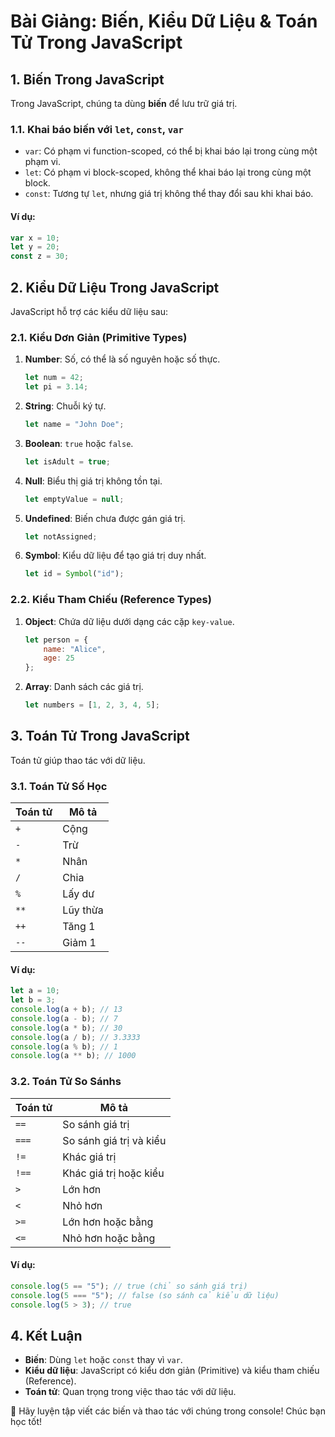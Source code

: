 # Bài Giảng: Biến, Kiểu Dữ Liệu & Toán Tử Trong JavaScript

## 1. Biến Trong JavaScript
Trong JavaScript, chúng ta dùng **biến** để lưu trữ giá trị.

### 1.1. Khai báo biến với `let`, `const`, `var`
- `var`: Có phạm vi function-scoped, có thể bị khai báo lại trong cùng một phạm vi.
- `let`: Có phạm vi block-scoped, không thể khai báo lại trong cùng một block.
- `const`: Tương tự `let`, nhưng giá trị không thể thay đổi sau khi khai báo.

#### Ví dụ:
```javascript
var x = 10;
let y = 20;
const z = 30;
```

## 2. Kiểu Dữ Liệu Trong JavaScript
JavaScript hỗ trợ các kiểu dữ liệu sau:

### 2.1. Kiểu Dơn Giản (Primitive Types)
1. **Number**: Số, có thể là số nguyên hoặc số thực.
   ```javascript
   let num = 42;
   let pi = 3.14;
   ```
2. **String**: Chuỗi ký tự.
   ```javascript
   let name = "John Doe";
   ```
3. **Boolean**: `true` hoặc `false`.
   ```javascript
   let isAdult = true;
   ```
4. **Null**: Biểu thị giá trị không tồn tại.
   ```javascript
   let emptyValue = null;
   ```
5. **Undefined**: Biến chưa được gán giá trị.
   ```javascript
   let notAssigned;
   ```
6. **Symbol**: Kiểu dữ liệu để tạo giá trị duy nhất.
   ```javascript
   let id = Symbol("id");
   ```

### 2.2. Kiểu Tham Chiếu (Reference Types)
1. **Object**: Chứa dữ liệu dưới dạng các cặp `key-value`.
   ```javascript
   let person = {
       name: "Alice",
       age: 25
   };
   ```
2. **Array**: Danh sách các giá trị.
   ```javascript
   let numbers = [1, 2, 3, 4, 5];
   ```

## 3. Toán Tử Trong JavaScript
Toán tử giúp thao tác với dữ liệu.

### 3.1. Toán Tử Số Học
| Toán tử | Mô tả |
|------------|---------|
| `+` | Cộng |
| `-` | Trừ |
| `*` | Nhân |
| `/` | Chia |
| `%` | Lấy dư |
| `**` | Lũy thừa |
| `++` | Tăng 1 |
| `--` | Giảm 1 |

#### Ví dụ:
```javascript
let a = 10;
let b = 3;
console.log(a + b); // 13
console.log(a - b); // 7
console.log(a * b); // 30
console.log(a / b); // 3.3333
console.log(a % b); // 1
console.log(a ** b); // 1000
```

### 3.2. Toán Tử So Sánhs
| Toán tử | Mô tả |
|------------|---------|
| `==` | So sánh giá trị |
| `===` | So sánh giá trị và kiểu |
| `!=` | Khác giá trị |
| `!==` | Khác giá trị hoặc kiểu |
| `>` | Lớn hơn |
| `<` | Nhỏ hơn |
| `>=` | Lớn hơn hoặc bằng |
| `<=` | Nhỏ hơn hoặc bằng |

#### Ví dụ:
```javascript
console.log(5 == "5"); // true (chỉ so sánh giá trị)
console.log(5 === "5"); // false (so sánh cả kiểu dữ liệu)
console.log(5 > 3); // true
```

## 4. Kết Luận
- **Biến**: Dùng `let` hoặc `const` thay vì `var`.
- **Kiểu dữ liệu**: JavaScript có kiểu dơn giản (Primitive) và kiểu tham chiếu (Reference).
- **Toán tử**: Quan trọng trong việc thao tác với dữ liệu.

🚀 Hãy luyện tập viết các biến và thao tác với chúng trong console! Chúc bạn học tốt!

